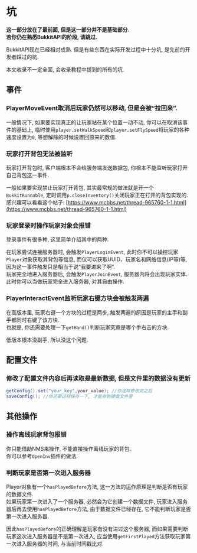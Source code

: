 # 坑

**这一部分放在了最前面, 但是这一部分并不是基础部分.**  
**若你仍在熟悉BukkitAPI的阶段, 请跳过.**

BukkitAPI现在已经相对成熟. 但是有些东西在实际开发过程中十分坑, 是先前的开发者踩过的坑.  

本文收录不一定全面, 会收录教程中提到的所有的坑.

## 事件

### PlayerMoveEvent取消后玩家仍然可以移动, 但是会被“拉回来”.

一般情况下, 如果要实现真正的让玩家站在某个位置一动不动, 你可以在取消该事件的基础上, 临时使用`player.setWalkSpeed`和`player.setFlySpeed`将玩家的各种速度设置为`0`, 等想解除的时候设置回原来的数值.

### 玩家打开背包无法被监听

玩家打开背包时, 客户端根本不会给服务端发送数据包, 你根本不能监听玩家打开自己背包这一事件.  

一般如果要实现禁止玩家打开背包, 其实最常规的做法就是开一个`BukkitRunnable`, 定时调用`p.closeInventory()`关闭玩家正在打开的背包实现的.  
感兴趣可以看看这个帖子: [https://www.mcbbs.net/thread-965760-1-1.html](https://www.mcbbs.net/thread-965760-1-1.html)  

### 玩家登录时操作玩家对象会报错

登录事件有很多种, 这里简单介绍其中的两种.

在玩家尝试连接服务器时, 会触发`PlayerLoginEvent`, 此时你不可以操控玩家`Player`对象获取其背包等信息, 而仅可以获取UUID、玩家名和网络信息(IP等)等, 因为这一事件触发只是相当于说“我要进来了啊”.  
玩家完全地进入服务器后, 会触发`PlayerJoinEvent`, 服务器内将会出现玩家实体. 此时你可以当做玩家完全进入服务器, 对其自由操作.

### PlayerInteractEvent监听玩家右键方块会被触发两遍

在高版本里, 玩家右键一个方块的过程是两步, 触发两遍的原因是玩家的主手和副手都同时右键了该方块.  
也就是, 你还需要处理一下`getHand()`判断玩家究竟是哪个手右击的方块.

低版本根本没副手, 所以没这个问题.

## 配置文件

### 修改了配置文件内容后再读取是最新数据, 但是文件里的数据没有更新

```java
getConfig().set("your_key",your_value); //你这样修改完之后
saveConfig(); //你还要这样保存一下, 才能存到硬盘文件里
```

## 其他操作

### 操作离线玩家背包报错

你只能借助NMS来操作, 不能直接操作离线玩家的背包.  
你可以参考`OpenInv`插件的做法.

### 判断玩家是否第一次进入服务器

Player对象有一个`hasPlayedBefore`方法, 这一方法的运作原理是判断是否有玩家的数据文件.  
如果玩家第一次进入了一个服务器, 必然会为它创建一个数据文件, 玩家进入服务器后再去使用`hasPlayedBefore`方法, 由于数据文件已经存在, 它不能判断玩家是否第一次进入服务器.

因此`hasPlayedBefore`的正确理解是玩家有没有进过这个服务器, 而如果需要判断玩家这次进入服务器是不是第一次进入, 应当使用`getFirstPlayed`方法获取玩家第一次进入服务器的时间, 与当前时间戳比对.
